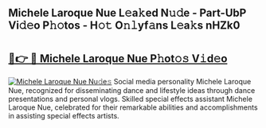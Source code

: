 ## Michele Laroque Nue L𝚎a𝚔ed N𝚞𝚍e - Part-UbP Vi𝚍𝚎o P𝚑𝚘tos - H𝚘𝚝 O𝚗𝚕yf𝚊ns L𝚎a𝚔s nHZk0

# <h2><a href="http://kfd8g6t.oniu.top/?m=Michele+Laroque+Nue">🔗👉 🔴 Michele Laroque Nue P𝚑ot𝚘𝚜 V𝚒d𝚎o</a></h2>

[![Michele Laroque Nue Nu𝚍e𝚜](https://i.imgur.com/0qMVB7G.gif)](http://kfd8g6t.oniu.top/?m=Michele+Laroque+Nue)
Social media personality Michele Laroque Nue, recognized for disseminating dance and lifestyle ideas through dance presentations and personal vlogs. Skilled special effects assistant Michele Laroque Nue, celebrated for their remarkable abilities and accomplishments in assisting special effects artists.  
